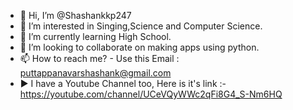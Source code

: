 - 👋 Hi, I’m @Shashankkp247
- 👀 I’m interested in Singing,Science and Computer Science.
- 🌱 I’m currently learning High School.
- 💞️ I’m looking to collaborate on making apps using python.
- 📫 How to reach me? - Use this Email : puttappanavarshashank@gmail.com
-  ▶ I have a Youtube Channel too, Here is it's link :- https://youtube.com/channel/UCeVQyWWc2qFi8G4_S-Nm6HQ

<!---
Shashankkp247/Shashankkp247 is a ✨ special ✨ repository because its `README.md` (this file) appears on your GitHub profile.
You can click the Preview link to take a look at your changes.
--->
